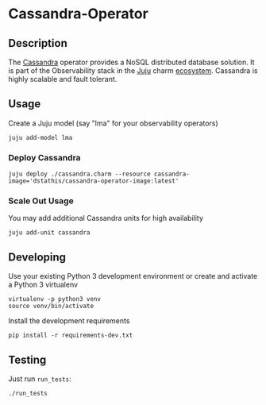 # Cassandra-Operator

## Description

The [Cassandra] operator provides a NoSQL distributed database solution. It is part of the Observability stack in the [Juju] charm [ecosystem]. Cassandra is highly scalable and fault tolerant.

[Cassandra]: https://cassandra.apache.org/
[Juju]: https://jaas.ai/
[ecosystem]: https://charmhub.io/

## Usage

Create a Juju model (say "lma" for your observability operators)

    juju add-model lma

### Deploy Cassandra

    juju deploy ./cassandra.charm --resource cassandra-image='dstathis/cassandra-operator-image:latest'

### Scale Out Usage

You may add additional Cassandra units for high availability

    juju add-unit cassandra

## Developing

Use your existing Python 3 development environment or create and
activate a Python 3 virtualenv

    virtualenv -p python3 venv
    source venv/bin/activate

Install the development requirements

    pip install -r requirements-dev.txt

## Testing

Just run `run_tests`:

    ./run_tests
